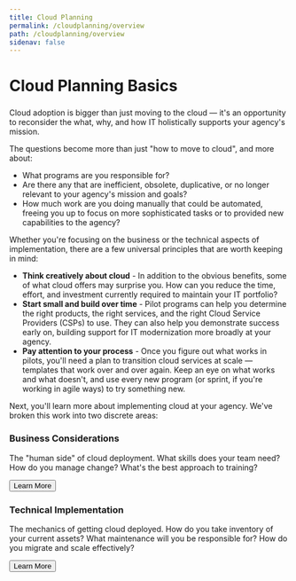 ```yaml
---
title: Cloud Planning
permalink: /cloudplanning/overview
path: /cloudplanning/overview
sidenav: false
---
```


# Cloud Planning Basics

<div class="usa-alert usa-alert--info" >
  <div class="usa-alert__body">
    <h3 class="usa-alert__heading"></h3>
    <p class="usa-alert__text">Cloud adoption is bigger than just moving to the cloud — it's an opportunity to reconsider the what, why, and how IT holistically supports your agency's mission.</p>
  </div>
</div>

The questions become more than just "how to move to cloud", and more about:
- What programs are you responsible for?
- Are there any that are inefficient, obsolete, duplicative, or no longer relevant to your agency's mission and goals?
- How much work are you doing manually that could be automated, freeing you up to focus on more sophisticated tasks or to provided new capabilities to the agency?

Whether you're focusing on the business or the technical aspects of implementation, there are a few universal principles that are worth keeping in mind:

- **Think creatively about cloud** - In addition to the obvious benefits, some of what cloud offers may surprise you. How can you reduce the time, effort, and investment currently required to maintain your IT portfolio?
- **Start small and build over time** - Pilot programs can help you determine the right products, the right services, and the right Cloud Service Providers (CSPs) to use. They can also help you demonstrate success early on, building support for IT modernization more broadly at your agency.
- **Pay attention to your process** - Once you figure out what works in pilots, you'll need a plan to transition cloud services at scale — templates that work over and over again. Keep an eye on what works and what doesn't, and use every new program (or sprint, if you're working in agile ways) to try something new.

Next, you'll learn more about implementing cloud at your agency. We've broken this work into two discrete areas:

 <div class="grid-container">
  <div class="grid-row">
    <div class="tablet:grid-col">
    <h3>Business Considerations</h3>
    <p> The "human side" of cloud deployment. What skills does your team need? How do you manage change? What's the best approach to training?</p>
    <p><a href="/cloudplanning/business"><button class="usa-button">Learn More</button></a></p>
    </div>
    <div class="tablet:grid-col">
    <h3>Technical Implementation</h3>
    <p> The mechanics of getting cloud deployed. How do you take inventory of your current assets? What maintenance will you be responsible for? How do you migrate and scale effectively?</p>
    <p><a href="/cloudplanning/technical"><button class="usa-button">Learn More</button></a></p>
    </div> 
  </div>
</div>